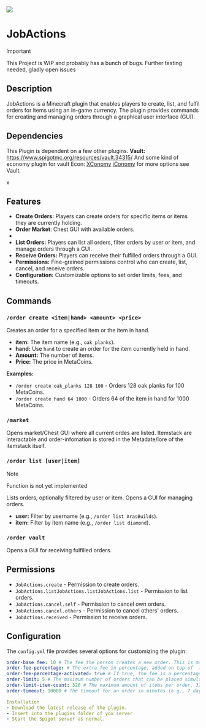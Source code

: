 <img src="https://github.com/MRollin03/JobActions/edit/master/Git_banner.png">


# JobActions 

> [!IMPORTANT]
> This Project is WIP and probably has a bunch of bugs.
> Further testing needed, gladly open issues

## Description
JobActions is a Minecraft plugin that enables players to create, list, and fulfil orders for items using an in-game currency. The plugin provides commands for creating and managing orders through a graphical user interface (GUI).

## Dependencies
This Plugin is dependent on a few other plugins.
**Vault:** https://www.spigotmc.org/resources/vault.34315/
And some kind of economy plugin for vault
Econ: [XConomy](https://github.com/YiC200333/XConomy) [iConomy](https://www.spigotmc.org/resources/iconomy-reloaded.11170/) for more options see Vault.

x

## Features

- **Create Orders:** Players can create orders for specific items or items they are currently holding.
- **Order Market**:  Chest GUI with available orders.
- 
- **List Orders:** Players can list all orders, filter orders by user or item, and manage orders through a GUI.
- **Receive Orders:** Players can receive their fulfilled orders through a GUI.
- **Permissions:** Fine-grained permissions control who can create, list, cancel, and receive orders.
- **Configuration:** Customizable options to set order limits, fees, and timeouts.

## Commands

### `/order create <item|hand> <amount> <price>`

Creates an order for a specified item or the item in hand.

- **item:** The item name (e.g., `oak_planks`).
- **hand:** Use `hand` to create an order for the item currently held in hand.
- **Amount:** The number of items.
- **Price:** The price in MetaCoins.

**Examples:**
- `/order create oak_planks 128 100` - Orders 128 oak planks for 100 MetaCoins.
- `/order create hand 64 1000` - Orders 64 of the item in hand for 1000 MetaCoins.

### `/market`
Opens market/Chest GUI where all current ordes are listed.
Itemstack are interactable and order-infomation is 
stored in the Metadate/lore of the itemstack itself.


### `/order list [user|item]` 
>[!NOTE]
> Function is not yet implemented

Lists orders, optionally filtered by user or item. Opens a GUI for managing orders.

- **user:** Filter by username (e.g., `/order list ArasBuilds`).
- **item:** Filter by item name (e.g., `/order list diamond`).

### `/order vault`

Opens a GUI for receiving fulfilled orders.

## Permissions

- `JobActions.create` - Permission to create orders.
- `JobActions.listJobActions.listJobActions.list` - Permission to list orders.
- `JobActions.cancel.self` - Permission to cancel own orders.
- `JobActions.cancel.others` - Permission to cancel others' orders.
- `JobActions.received` - Permission to receive orders.

## Configuration

The `config.yml` file provides several options for customizing the plugin:

```yaml
order-base fee: 10 # The fee the person creates a new order. This is mainly to prevent using orders as an item teleportation system.
order-fee-percentage: # The extra fee in percentage, added on top of  the base fee
order-fee-percentage-activated: true # If true, the fee is a percentage of the initial price rather than a fixed amount of money.
order-limit: 5 # The maximum number of orders that can be placed simultaneously.
order-limit-item-count: 320 # The maximum amount of items per order. 320 = 5 stacks.
order-timeout: 10080 # The timeout for an order in minutes (e.g., 7 days).

Installation
- Download the latest release of the plugin.
- Insert into the plugins folder of you server
- Start the Spigot server as normal.
